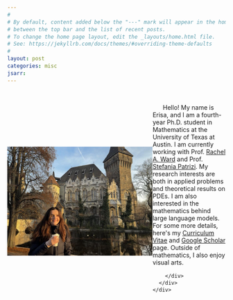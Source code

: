 ```yaml
---
#
# By default, content added below the "---" mark will appear in the home page
# between the top bar and the list of recent posts.
# To change the home page layout, edit the _layouts/home.html file.
# See: https://jekyllrb.com/docs/themes/#overriding-theme-defaults
#
layout: post
categories: misc
jsarr:
---
```


&nbsp; 

<html>
  <head>
    <title></title>
  </head>
  <style>
  .container {
  display: flex;
  align-items: center;
  justify-content: center
}

img {
  max-width: 100%;
  max-height:100%;
}

.text {
  font-size: 17px;
  padding-left: 25px;
}
  </style>
  <body>
    <div class="container">
      <div class="image">
        <img src="media\467834538_1982703175557267_5527850591522007668_n.jpg" width="6200" style="float: left;"  />
      </div>
      <div class="text">
        <div>
            &nbsp; &nbsp; &nbsp;
            Hello! My name is Erisa, and I am a fourth-year Ph.D. student in Mathematics at the University of Texas at Austin. I am currently working with Prof. <a href="https://sites.google.com/prod/view/rward/home"> Rachel A. Ward</a> and Prof. <a href="https://www.ma.utexas.edu/component/cobalt/item/3350-patrizi-stefania?Itemid=1259">Stefania Patrizi</a>. My research interests are both in applied problems and theoretical results on PDEs. I am also interested in the mathematics behind large language models. For some more details, here's my <a href="https://www.ehasani.com/cv/">Curriculum Vitae</a> and <a href="https://scholar.google.com/citations?user=LtO6zfcAAAAJ&hl=en">Google Scholar</a> page. Outside of mathematics, I also enjoy visual arts.
  
        </div>
      </div>
    </div>
  </body>
</html>